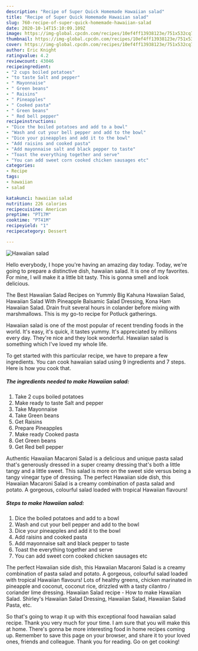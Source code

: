 ```yaml
---
description: "Recipe of Super Quick Homemade Hawaiian salad"
title: "Recipe of Super Quick Homemade Hawaiian salad"
slug: 760-recipe-of-super-quick-homemade-hawaiian-salad
date: 2020-10-14T15:10:09.109Z
image: https://img-global.cpcdn.com/recipes/10ef4ff13938123e/751x532cq70/hawaiian-salad-recipe-main-photo.jpg
thumbnail: https://img-global.cpcdn.com/recipes/10ef4ff13938123e/751x532cq70/hawaiian-salad-recipe-main-photo.jpg
cover: https://img-global.cpcdn.com/recipes/10ef4ff13938123e/751x532cq70/hawaiian-salad-recipe-main-photo.jpg
author: Eric Knight
ratingvalue: 4.2
reviewcount: 43046
recipeingredient:
- "2 cups boiled potatoes"
- "to taste Salt and pepper"
- " Mayonnaise"
- " Green beans"
- " Raisins"
- " Pineapples"
- " Cooked pasta"
- " Green beans"
- " Red bell pepper"
recipeinstructions:
- "Dice the boiled potatoes and add to a bowl"
- "Wash and cut your bell pepper and add to the bowl"
- "Dice your pineapples and add it to the bowl"
- "Add raisins and cooked pasta"
- "Add mayonnaise salt and black pepper to taste"
- "Toast the everything together and serve"
- "You can add sweet corn cooked chicken sausages etc"
categories:
- Recipe
tags:
- hawaiian
- salad

katakunci: hawaiian salad 
nutrition: 226 calories
recipecuisine: American
preptime: "PT17M"
cooktime: "PT41M"
recipeyield: "1"
recipecategory: Dessert

---
```



![Hawaiian salad](https://img-global.cpcdn.com/recipes/10ef4ff13938123e/751x532cq70/hawaiian-salad-recipe-main-photo.jpg)

Hello everybody, I hope you're having an amazing day today. Today, we're going to prepare a distinctive dish, hawaiian salad. It is one of my favorites. For mine, I will make it a little bit tasty. This is gonna smell and look delicious.

The Best Hawaiian Salad Recipes on Yummly Big Kahuna Hawaiian Salad, Hawaiian Salad With Pineapple Balsamic Salad Dressing, Kona Ham Hawaiian Salad. Drain fruit several hours in colander before mixing with marshmallows. This is my go-to recipe for Potluck gatherings.

Hawaiian salad is one of the most popular of recent trending foods in the world. It's easy, it's quick, it tastes yummy. It's appreciated by millions every day. They're nice and they look wonderful. Hawaiian salad is something which I've loved my whole life.


To get started with this particular recipe, we have to prepare a few ingredients. You can cook hawaiian salad using 9 ingredients and 7 steps. Here is how you cook that.

<!--inarticleads1-->

##### The ingredients needed to make Hawaiian salad:

1. Take 2 cups boiled potatoes
1. Make ready to taste Salt and pepper
1. Take  Mayonnaise
1. Take  Green beans
1. Get  Raisins
1. Prepare  Pineapples
1. Make ready  Cooked pasta
1. Get  Green beans
1. Get  Red bell pepper


Authentic Hawaiian Macaroni Salad is a delicious and unique pasta salad that&#39;s generously dressed in a super creamy dressing that&#39;s both a little tangy and a little sweet. This salad is more on the sweet side versus being a tangy vinegar type of dressing. The perfect Hawaiian side dish, this Hawaiian Macaroni Salad is a creamy combination of pasta salad and potato. A gorgeous, colourful salad loaded with tropical Hawaiian flavours! 

<!--inarticleads2-->

##### Steps to make Hawaiian salad:

1. Dice the boiled potatoes and add to a bowl
1. Wash and cut your bell pepper and add to the bowl
1. Dice your pineapples and add it to the bowl
1. Add raisins and cooked pasta
1. Add mayonnaise salt and black pepper to taste
1. Toast the everything together and serve
1. You can add sweet corn cooked chicken sausages etc


The perfect Hawaiian side dish, this Hawaiian Macaroni Salad is a creamy combination of pasta salad and potato. A gorgeous, colourful salad loaded with tropical Hawaiian flavours! Lots of healthy greens, chicken marinated in pineapple and coconut, coconut rice, drizzled with a tasty cilantro / coriander lime dressing. Hawaiian Salad recipe - How to make Hawaiian Salad. Shirley&#39;s Hawaiian Salad Dressing, Hawaiian Salad, Hawaiian Salad Pasta, etc. 

So that's going to wrap it up with this exceptional food hawaiian salad recipe. Thank you very much for your time. I am sure that you will make this at home. There's gonna be more interesting food in home recipes coming up. Remember to save this page on your browser, and share it to your loved ones, friends and colleague. Thank you for reading. Go on get cooking!
